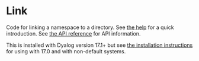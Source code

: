 # Link
Code for linking a namespace to a directory. See [the help](help/Home.md) for a quick introduction. See [the API reference](help/API.md) for API information.

This is installed with Dyalog version 17.1+ but see [the installation instructions](help/Installation.md) for using with 17.0 and with non-default systems.
